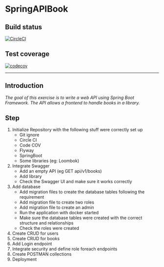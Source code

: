 # SpringAPIBook

## Build status

[![CircleCI](https://dl.circleci.com/status-badge/img/gh/hobathanh/APIBook/tree/setup.svg?style=svg)](https://dl.circleci.com/status-badge/redirect/gh/hobathanh/APIBook/tree/setup)

## Test coverage

[![codecov](https://codecov.io/gh/hobathanh/APIBook/branch/master/graph/badge.svg?token=2ATX52JL18)](https://codecov.io/gh/hobathanh/APIBook)

---
## Introduction

_The goal of this exercise is to write a web API using Spring Boot Framework. The API allows a frontend to handle books
in a library._

## Step

1. Initialize Repository with the following stuff were correctly set up
    - Git ignore
    - Circle CI
    - Code COV
    - Flyway
    - SpringBoot
    - Some libraries (eg: Loombok)
2. Integrate Swagger
    - Add an empty API (eg GET api/v1/books)
    - Add library
    - Check the Swagger UI and make sure it works correctly
3. Add database
    - Add migration files to create the database tables following the requirement
    - Add migration file to create two roles
    - Add migration file to create an admin
    - Run the application with docker started
    - Make sure the database tables were created with the correct structure and relationships
    - Check the roles were created
4. Create CRUD for users
5. Create CRUD for books
6. Add Login endpoint
7. Integrate security and define role foreach endpoints
8. Create POSTMAN collections
9. Deployment